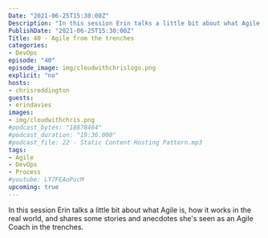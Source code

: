 ```yaml
---
Date: "2021-06-25T15:30:00Z"
Description: "In this session Erin talks a little bit about what Agile is, how it works in the real world, and shares some stories and anecdotes she's seen as an Agile Coach in the trenches."
PublishDate: "2021-06-25T15:30:00Z"
Title: 40 - Agile from the trenches
categories:
- DevOps
episode: "40"
episode_image: img/cloudwithchrislogo.png
explicit: "no"
hosts:
- chrisreddington
guests:
- erindavies
images:
- img/cloudwithchris.png
#podcast_bytes: "18878464"
#podcast_duration: "19:36.000"
#podcast_file: 22 - Static Content Hosting Pattern.mp3
tags:
- Agile
- DevOps
- Process
#youtube: LY7FEAoPucM
upcoming: true
---
```

In this session Erin talks a little bit about what Agile is, how it works in the real world, and shares some stories and anecdotes she's seen as an Agile Coach in the trenches.